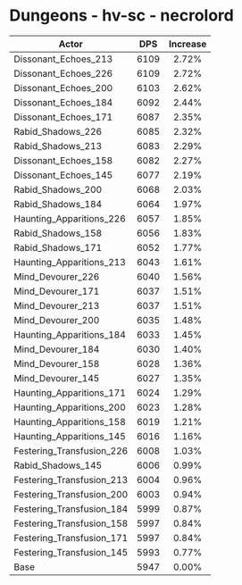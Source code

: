 # Dungeons - hv-sc - necrolord
| Actor | DPS | Increase |
|---|:---:|:---:|
|Dissonant_Echoes_213|6109|2.72%|
|Dissonant_Echoes_226|6109|2.72%|
|Dissonant_Echoes_200|6103|2.62%|
|Dissonant_Echoes_184|6092|2.44%|
|Dissonant_Echoes_171|6087|2.35%|
|Rabid_Shadows_226|6085|2.32%|
|Rabid_Shadows_213|6083|2.29%|
|Dissonant_Echoes_158|6082|2.27%|
|Dissonant_Echoes_145|6077|2.19%|
|Rabid_Shadows_200|6068|2.03%|
|Rabid_Shadows_184|6064|1.97%|
|Haunting_Apparitions_226|6057|1.85%|
|Rabid_Shadows_158|6056|1.83%|
|Rabid_Shadows_171|6052|1.77%|
|Haunting_Apparitions_213|6043|1.61%|
|Mind_Devourer_226|6040|1.56%|
|Mind_Devourer_171|6037|1.51%|
|Mind_Devourer_213|6037|1.51%|
|Mind_Devourer_200|6035|1.48%|
|Haunting_Apparitions_184|6033|1.45%|
|Mind_Devourer_184|6030|1.40%|
|Mind_Devourer_158|6028|1.36%|
|Mind_Devourer_145|6027|1.35%|
|Haunting_Apparitions_171|6024|1.29%|
|Haunting_Apparitions_200|6023|1.28%|
|Haunting_Apparitions_158|6019|1.21%|
|Haunting_Apparitions_145|6016|1.16%|
|Festering_Transfusion_226|6008|1.03%|
|Rabid_Shadows_145|6006|0.99%|
|Festering_Transfusion_213|6004|0.96%|
|Festering_Transfusion_200|6003|0.94%|
|Festering_Transfusion_184|5999|0.87%|
|Festering_Transfusion_158|5997|0.84%|
|Festering_Transfusion_171|5997|0.84%|
|Festering_Transfusion_145|5993|0.77%|
|Base|5947|0.00%|
